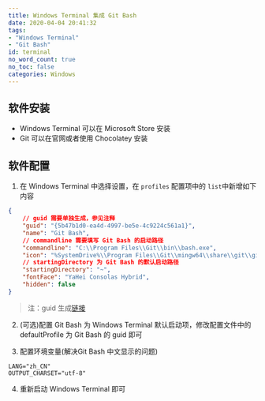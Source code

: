 ```yaml
---
title: Windows Terminal 集成 Git Bash
date: 2020-04-04 20:41:32
tags:
- "Windows Terminal"
- "Git Bash"
id: terminal
no_word_count: true
no_toc: false
categories: Windows
---
```


## 软件安装

- Windows Terminal 可以在 Microsoft Store 安装
- Git 可以在官网或者使用 Chocolatey 安装

## 软件配置

1. 在 Windows Terminal 中选择设置，在 `profiles` 配置项中的 `list`中新增如下内容

```json
{
    // guid 需要单独生成，参见注释
    "guid": "{5b47b1d0-ea4d-4997-be5e-4c9224c561a1}",
    "name": "Git Bash",
    // commandline 需要填写 Git Bash 的启动路径
    "commandline": "C:\\Program Files\\Git\\bin\\bash.exe",
    "icon": "%SystemDrive%\\Program Files\\Git\\mingw64\\share\\git\\git-for-windows.ico",
    // startingDirectory 为 Git Bash 的默认启动路径
    "startingDirectory": "~",
    "fontFace": "YaHei Consolas Hybrid",
    "hidden": false
}
```

> 注：guid 生成[链接](http://www.ofmonkey.com/transfer/guid)

2. (可选)配置 Git Bash 为 Windows Terminal 默认启动项，修改配置文件中的 defaultProfile 为 Git Bash 的 guid 即可

3. 配置环境变量(解决Git Bash 中文显示的问题)

```text
LANG="zh_CN"
OUTPUT_CHARSET="utf-8"
```

4. 重新启动 Windows Terminal 即可
